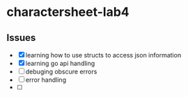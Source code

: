 ﻿# charactersheet-lab4


## Issues
- [x] learning how to use structs to access json information
- [x] learning go api handling
- [ ] debuging obscure errors
- [ ] error handling
- [ ] 
